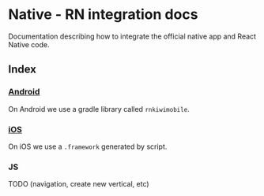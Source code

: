 # Native - RN integration docs

Documentation describing how to integrate the official native app and React Native code.

## Index

### [Android](android)

On Android we use a gradle library called `rnkiwimobile`.

### [iOS](ios)

On iOS we use a `.framework` generated by script.

### JS

TODO (navigation, create new vertical, etc)
